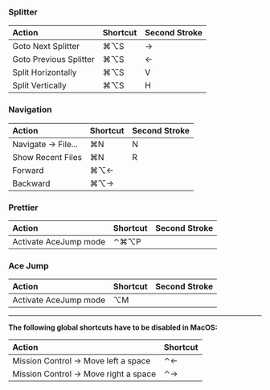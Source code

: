 
### Splitter

| Action                                    | Shortcut | Second Stroke |
|:------------------------------------------|:---------|:--------------|
| Goto Next Splitter	                    | ⌘⌥S    | →             |
| Goto Previous Splitter	                | ⌘⌥S    | ←            |
| Split Horizontally                        | ⌘⌥S    | V             |
| Split Vertically                          | ⌘⌥S    | H             |


### Navigation

| Action                                    | Shortcut | Second Stroke |
|:------------------------------------------|:---------|:--------------|
| Navigate -> File...	                    | ⌘N      | N             |
| Show Recent Files   	                    | ⌘N      | R             |
| Forward	                                | ⌘⌥←   |               |
| Backward	                                | ⌘⌥→    |               |


### Prettier

| Action                                    | Shortcut | Second Stroke |
|:------------------------------------------|:---------|:--------------|
| Activate AceJump mode	                    | ⌃⌘⌥P   |               |


### Ace Jump

| Action                                    | Shortcut | Second Stroke |
|:------------------------------------------|:---------|:--------------|
| Activate AceJump mode	                    | ⌥M      |               |


---


**The following global shortcuts have to be disabled in MacOS:**

|  Action                                   | Shortcut |
|:------------------------------------------|:---------|
| Mission Control -> Move left a space	    | ⌃←      |
| Mission Control -> Move right a space	    | ⌃→       |